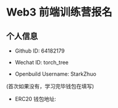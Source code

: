 # Web3 前端训练营报名

## 个人信息

* Github ID: 64182179

* Wechat ID: torch_tree

* Openbuild Username: StarkZhuo

(首次如果没有，学习完毕钱包在填写)

* ERC20 钱包地址: 




